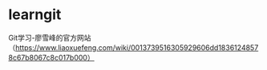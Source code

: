 # learngit
Git学习-廖雪峰的官方网站（https://www.liaoxuefeng.com/wiki/0013739516305929606dd18361248578c67b8067c8c017b000）
